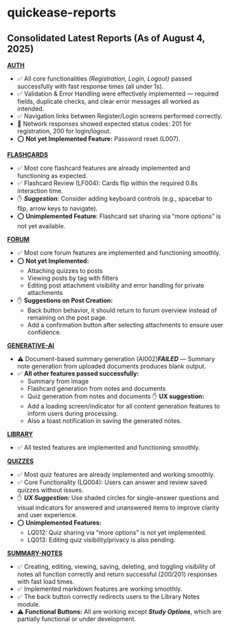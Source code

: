 # quickease-reports

## Consolidated Latest Reports (As of August 4, 2025)

[**AUTH**](./auth/aug-3-25.md)
- ✅ All core functionalities *(Registration, Login, Logout)* passed successfully with fast response times (all under 1s).
- ✅ Validation & Error Handling were effectively implemented — required fields, duplicate checks, and clear error messages all worked as intended.
- ✅ Navigation links between Register/Login screens performed correctly.
- 📶 Network responses showed expected status codes: 201 for registration, 200 for login/logout.
- ⭕ **Not yet Implemented Feature:** Password reset (L007).

[**FLASHCARDS**](./flashcards/aug-04-25.md)
- ✅ Most core flashcard features are already implemented and functioning as expected.
- ✅ Flashcard Review (LF004): Cards flip within the required 0.8s interaction time.
- ✋ ***Suggestion***: Consider adding keyboard controls (e.g., spacebar to flip, arrow keys to navigate).
- ⭕ **Unimplemented Feature**: Flashcard set sharing via “more options” is not yet available.

[**FORUM**](./forums/aug-4-25.md)
- ✅ Most core forum features are implemented and functioning smoothly.
- ⭕ **Not yet Implemented:**
    - Attaching quizzes to posts
    - Viewing posts by tag with filters
    - Editing post attachment visibility and error handling for private attachments
- ✋ **Suggestions on Post Creation:**
    - Back button behavior, it should return to forum overview instead of remaining on the post page.
    - Add a confirmation button after selecting attachments to ensure user confidence.

[**GENERATIVE-AI**](./generative-ai/aug-04-25.md)
- ⚠️ Document-based summary generation (AI002)***FAILED*** — Summary note generation from uploaded documents produces blank output.
- ✅ **All other features passed successfully:**
    - Summary from image
    - Flashcard generation from notes and documents
    - Quiz generation from notes and documents
✋ **UX suggestion:** 
    - Add a loading screen/indicator for all content generation features to inform users during processing. 
    - Also a toast notification in saving the generated notes.

[**LIBRARY**](./library/aug-4-25.md)
- ✅ All tested features are implemented and functioning smoothly.

[**QUIZZES**](./quizzes/aug-4-25.md)
- ✅ Most quiz features are already implemented and working smoothly.
- ✅ Core Functionality (LQ004): Users can answer and review saved quizzes without issues.
- ✋ ***UX Suggestion:*** Use shaded circles for single-answer questions and visual indicators for answered and unanswered items to improve clarity and user experience.
- ⭕ **Unimplemented Features:**
    - LQ012: Quiz sharing via "more options" is not yet implemented.
    - LQ013: Editing quiz visibility/privacy is also pending.

[**SUMMARY-NOTES**](./summary-notes/aug-03-25.md)
- ✅ Creating, editing, viewing, saving, deleting, and toggling visibility of notes all function correctly and return successful (200/201) responses with fast load times.
- ✅ Implemented markdown features are working smoothly.
- ✅ The back button correctly redirects users to the Library Notes module.
- ⚠️ **Functional Buttons:** All are working except ***Study Options***, which are partially functional or under development.
